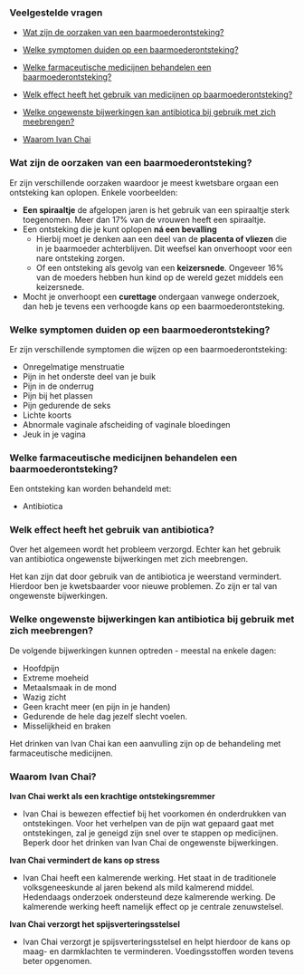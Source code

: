 ### Veelgestelde vragen

* [Wat zijn de oorzaken van een baarmoederontsteking?](#wat-zijn-de-oorzaken-van-een-baarmoederontsteking)

* [Welke symptomen duiden op een baarmoederontsteking?](#Welke-symptomen-duiden-op-een-baarmoederontsteking)

* [Welke farmaceutische medicijnen behandelen een baarmoederontsteking?](#Welke-farmaceutische-medicijnen-behandelen-een-baarmoederontsteking)

* [Welk effect heeft het gebruik van medicijnen op baarmoederontsteking?](#Welk-effect-heeft-het-gebruik-van-medicijnen-op-baarmoederontsteking)

* [Welke ongewenste bijwerkingen kan antibiotica bij gebruik met zich meebrengen?](#Welke-ongewenste-bijwerkingen-kan-antibiotica-bij-gebruik-met-zich-meebrengen)

* [Waarom Ivan Chai](#waarom-ivan-chai)

### Wat zijn de oorzaken van een baarmoederontsteking?

Er zijn verschillende oorzaken waardoor je meest kwetsbare orgaan een ontsteking kan oplopen. Enkele voorbeelden:
* **Een spiraaltje** de afgelopen jaren is het gebruik van een spiraaltje sterk toegenomen. Meer dan 17% van de vrouwen heeft een spiraaltje.
* Een ontsteking die je kunt oplopen **ná een bevalling**
  - Hierbij moet je denken aan een deel van de **placenta of vliezen** die in je baarmoeder achterblijven. Dit weefsel kan onverhoopt voor een nare ontsteking zorgen.
  - Of een ontsteking als gevolg van een **keizersnede**. Ongeveer 16% van de moeders hebben hun kind op de wereld gezet middels een keizersnede.
* Mocht je onverhoopt een **curettage** ondergaan vanwege onderzoek, dan heb je tevens een verhoogde kans op een baarmoederontsteking.

### Welke symptomen duiden op een baarmoederontsteking?
Er zijn verschillende symptomen die wijzen op een baarmoederontsteking:
* Onregelmatige menstruatie
* Pijn in het onderste deel van je buik
* Pijn in de onderrug
* Pijn bij het plassen
* Pijn gedurende de seks
* Lichte koorts
* Abnormale vaginale afscheiding of vaginale bloedingen
* Jeuk in je vagina

### Welke farmaceutische medicijnen behandelen een baarmoederontsteking?
Een ontsteking kan worden behandeld met:
 * Antibiotica

### Welk effect heeft het gebruik van antibiotica?
Over het algemeen wordt het probleem verzorgd. Echter kan het gebruik van antibiotica ongewenste bijwerkingen met zich meebrengen.

Het kan zijn dat door gebruik van de antibiotica je weerstand vermindert. Hierdoor ben je kwetsbaarder voor nieuwe problemen. Zo zijn er tal van ongewenste bijwerkingen.

### Welke ongewenste bijwerkingen kan antibiotica bij gebruik met zich meebrengen?
De volgende bijwerkingen kunnen optreden - meestal na enkele dagen:
* Hoofdpijn
* Extreme moeheid
* Metaalsmaak in de mond
* Wazig zicht
* Geen kracht meer (en pijn in je handen)
* Gedurende de hele dag jezelf slecht voelen.
* Misselijkheid en braken

Het drinken van Ivan Chai kan een aanvulling zijn op de behandeling met farmaceutische medicijnen.

### Waarom Ivan Chai?

**Ivan Chai werkt als een krachtige ontstekingsremmer**

* Ivan Chai is bewezen effectief bij het voorkomen én onderdrukken van ontstekingen. Voor het verhelpen van de pijn wat gepaard gaat met ontstekingen, zal je geneigd zijn snel over te stappen op medicijnen. Beperk door het drinken van Ivan Chai de ongewenste bijwerkingen.

**Ivan Chai vermindert de kans op stress**

* Ivan Chai heeft een kalmerende werking. Het staat in de traditionele volksgeneeskunde al jaren bekend als mild kalmerend middel. Hedendaags onderzoek ondersteund deze kalmerende werking. De kalmerende werking heeft namelijk effect op je centrale zenuwstelsel.

**Ivan Chai verzorgt het spijsverteringsstelsel**

* Ivan Chai verzorgt je spijsverteringsstelsel en helpt hierdoor de kans op maag- en darmklachten te verminderen. Voedingsstoffen worden tevens beter opgenomen. 

